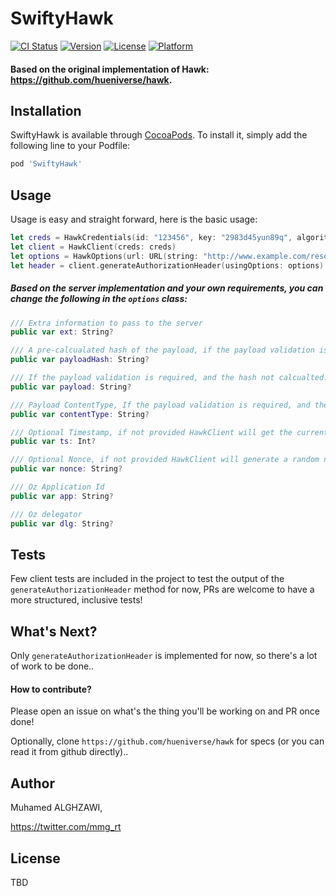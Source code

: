 # SwiftyHawk

[![CI Status](https://img.shields.io/travis/mmgrt/SwiftyHawk.svg?style=flat)](https://travis-ci.org/mmgrt/SwiftyHawk)
[![Version](https://img.shields.io/cocoapods/v/SwiftyHawk.svg?style=flat)](https://cocoapods.org/pods/SwiftyHawk)
[![License](https://img.shields.io/cocoapods/l/SwiftyHawk.svg?style=flat)](https://cocoapods.org/pods/SwiftyHawk)
[![Platform](https://img.shields.io/cocoapods/p/SwiftyHawk.svg?style=flat)](https://cocoapods.org/pods/SwiftyHawk)

#### Based on the original implementation of Hawk: https://github.com/hueniverse/hawk.

## Installation

SwiftyHawk is available through [CocoaPods](https://cocoapods.org). To install
it, simply add the following line to your Podfile:

```ruby
pod 'SwiftyHawk'
```

## Usage

Usage is easy and straight forward, here is the basic usage:

```swift
let creds = HawkCredentials(id: "123456", key: "2983d45yun89q", algorithm: .SHA1)
let client = HawkClient(creds: creds)
let options = HawkOptions(url: URL(string: "http://www.example.com/resource/q?x=z&y=r"), method: .post)
let header = client.generateAuthorizationHeader(usingOptions: options) // example output: Hawk id=\"123456\", ts=\"1353809207\", nonce=\"Ygvqdz\", ext=\"Bazinga!\", mac=\"qbf1ZPG/r/e06F4ht+T77LXi5vw=\"
```


##### Based on the server implementation and your own requirements, you can change the following in the `options` class:

```swift
/// Extra information to pass to the server
public var ext: String?

/// A pre-calcualated hash of the payload, if the payload validation is required.
public var payloadHash: String?

/// If the payload validation is required, and the hash not calcualted.
public var payload: String?

/// Payload ContentType, If the payload validation is required, and the hash not calcualted.
public var contentType: String?

/// Optional Timestamp, if not provided HawkClient will get the current TimeStamp
public var ts: Int?

/// Optional Nonce, if not provided HawkClient will generate a random nonce.
public var nonce: String?

/// Oz Application Id
public var app: String?

/// Oz delegator
public var dlg: String?
```

## Tests

Few client tests are included in the project to test the output of the `generateAuthorizationHeader` method for now, PRs are welcome to have a more structured, inclusive tests!


## What's Next?

Only `generateAuthorizationHeader` is implemented for now, so there's a lot of work to be done..

#### How to contribute?

Please open an issue on what's the thing you'll be working on and PR once done!

Optionally, clone `https://github.com/hueniverse/hawk` for specs (or you can read it from github directly)..


## Author

Muhamed ALGHZAWI,

https://twitter.com/mmg_rt


## License

TBD
